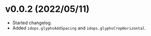 # v0.0.2 (2022/05/11)

* Started changelog.
* Added `idops.glyphsAddSpacing` and `idops.glyphsCropHorizontal`.
